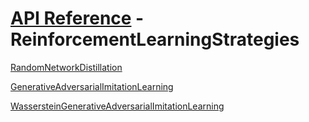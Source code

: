 # [API Reference](../API.md) - ReinforcementLearningStrategies

[RandomNetworkDistillation](ReinforcementLearningStrategies/RandomNetworkDistillation.md)

[GenerativeAdversarialImitationLearning](ReinforcementLearningStrategies/GenerativeAdversarialImitationLearning.md)

[WassersteinGenerativeAdversarialImitationLearning](ReinforcementLearningStrategies/WassersteinGenerativeAdversarialImitationLearning.md)